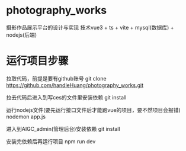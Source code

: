 # photography_works
摄影作品展示平台的设计与实现
技术vue3 + ts + vite + mysql(数据库) + nodejs(后端)

# 运行项目步骤
拉取代码，前提是要有github账号
git clone https://github.com/handleHuang/photography_works.git

拉去代码后进入到写ces的文件里安装依赖
git install

运行nodejs文件(要先运行接口文件后才能跑vue的项目，要不然项目会报错)
nodemon app.js  

进入到AIGC_admin(管理后台)安装依赖
git install

安装完依赖后再运行项目
npm run dev